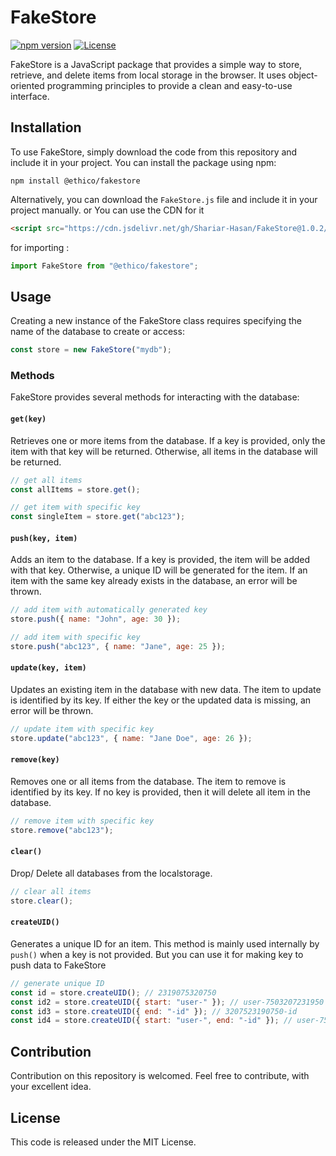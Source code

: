 # FakeStore

[![npm version](https://img.shields.io/npm/v/@ethico/fakestore)](https://www.npmjs.com/package/@ethico/fakestore)
[![License](https://img.shields.io/github/license/Shariar-Hasan/FakeStore)](https://github.com/Shariar-Hasan/FakeStore/LICENSE)

FakeStore is a JavaScript package that provides a simple way to store, retrieve, and delete items from local storage in the browser. It uses object-oriented programming principles to provide a clean and easy-to-use interface.

## Installation

To use FakeStore, simply download the code from this repository and include it in your project.
You can install the package using npm:

```
npm install @ethico/fakestore
```

Alternatively, you can download the `FakeStore.js` file and include it in your project manually.
or You can use the CDN for it

```html
<script src="https://cdn.jsdelivr.net/gh/Shariar-Hasan/FakeStore@1.0.2/src/FakeStore.min.js"></script>
```

for importing :

```javascript
import FakeStore from "@ethico/fakestore";
```

## Usage

Creating a new instance of the FakeStore class requires specifying the name of the database to create or access:

```javascript
const store = new FakeStore("mydb");
```

### Methods

FakeStore provides several methods for interacting with the database:

#### `get(key)`

Retrieves one or more items from the database. If a key is provided, only the item with that key will be returned. Otherwise, all items in the database will be returned.

```javascript
// get all items
const allItems = store.get();

// get item with specific key
const singleItem = store.get("abc123");
```

#### `push(key, item)`

Adds an item to the database. If a key is provided, the item will be added with that key. Otherwise, a unique ID will be generated for the item. If an item with the same key already exists in the database, an error will be thrown.

```javascript
// add item with automatically generated key
store.push({ name: "John", age: 30 });

// add item with specific key
store.push("abc123", { name: "Jane", age: 25 });
```

#### `update(key, item)`

Updates an existing item in the database with new data. The item to update is identified by its key. If either the key or the updated data is missing, an error will be thrown.

```javascript
// update item with specific key
store.update("abc123", { name: "Jane Doe", age: 26 });
```

#### `remove(key)`

Removes one or all items from the database. The item to remove is identified by its key. If no key is provided, then it will delete all item in the database.

```javascript
// remove item with specific key
store.remove("abc123");
```

#### `clear()`

Drop/ Delete all databases from the localstorage.

```javascript
// clear all items
store.clear();
```

#### `createUID()`

Generates a unique ID for an item. This method is mainly used internally by `push()` when a key is not provided. But you can use it for making key to push data to FakeStore

```javascript
// generate unique ID
const id = store.createUID(); // 2319075320750
const id2 = store.createUID({ start: "user-" }); // user-7503207231950
const id3 = store.createUID({ end: "-id" }); // 3207523190750-id
const id4 = store.createUID({ start: "user-", end: "-id" }); // user-7532231900750-id
```

## Contribution

Contribution on this repository is welcomed. Feel free to contribute, with your excellent idea.

## License

This code is released under the MIT License.

